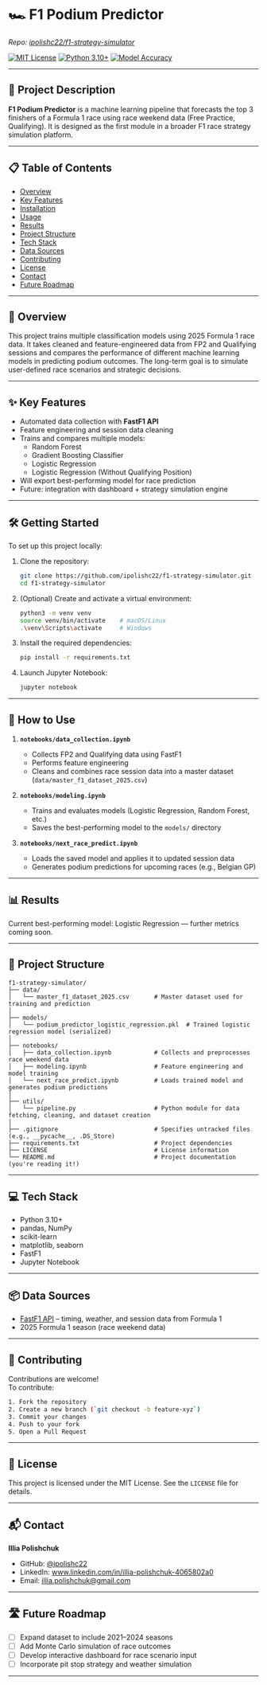 # 🏎️ F1 Podium Predictor

_Repo: [ipolishc22/f1-strategy-simulator](https://github.com/ipolishc22/f1-strategy-simulator)_

[![MIT License](https://img.shields.io/badge/License-MIT-blue.svg)]()
[![Python 3.10+](https://img.shields.io/badge/python-3.10%2B-green.svg)]()
[![Model Accuracy](https://img.shields.io/badge/accuracy-0.78-yellow.svg)]()

---

## 🚀 Project Description

**F1 Podium Predictor** is a machine learning pipeline that forecasts the top 3 finishers of a Formula 1 race using race weekend data (Free Practice, Qualifying). It is designed as the first module in a broader F1 race strategy simulation platform.

---

## 📋 Table of Contents

- [Overview](#overview)
- [Key Features](#key-features)
- [Installation](#installation)
- [Usage](#usage)
- [Results](#results)
- [Project Structure](#project-structure)
- [Tech Stack](#tech-stack)
- [Data Sources](#data-sources)
- [Contributing](#contributing)
- [License](#license)
- [Contact](#contact)
- [Future Roadmap](#future-roadmap)

---

## 🏁 Overview

This project trains multiple classification models using 2025 Formula 1 race data. It takes cleaned and feature-engineered data from FP2 and Qualifying sessions and compares the performance of different machine learning models in predicting podium outcomes. The long-term goal is to simulate user-defined race scenarios and strategic decisions.

---

## ✨ Key Features

- Automated data collection with **FastF1 API**
- Feature engineering and session data cleaning
- Trains and compares multiple models:
  - Random Forest
  - Gradient Boosting Classifier
  - Logistic Regression
  - Logistic Regression (Without Qualifying Position)
- Will export best-performing model for race prediction
- Future: integration with dashboard + strategy simulation engine

---

## 🛠 Getting Started

To set up this project locally:

1. Clone the repository:

   ```bash
   git clone https://github.com/ipolishc22/f1-strategy-simulator.git
   cd f1-strategy-simulator
   ```

2. (Optional) Create and activate a virtual environment:

   ```bash
   python3 -m venv venv
   source venv/bin/activate    # macOS/Linux
   .\venv\Scripts\activate     # Windows
   ```

3. Install the required dependencies:

   ```bash
   pip install -r requirements.txt
   ```

4. Launch Jupyter Notebook:
   ```bash
   jupyter notebook
   ```

---

## 🚀 How to Use

1. **`notebooks/data_collection.ipynb`**

   - Collects FP2 and Qualifying data using FastF1
   - Performs feature engineering
   - Cleans and combines race session data into a master dataset (`data/master_f1_dataset_2025.csv`)

2. **`notebooks/modeling.ipynb`**

   - Trains and evaluates models (Logistic Regression, Random Forest, etc.)
   - Saves the best-performing model to the `models/` directory

3. **`notebooks/next_race_predict.ipynb`**
   - Loads the saved model and applies it to updated session data
   - Generates podium predictions for upcoming races (e.g., Belgian GP)

---

## 📊 Results

Current best-performing model: Logistic Regression — further metrics coming soon.

---

## 📁 Project Structure

```
f1-strategy-simulator/
├── data/
│   └── master_f1_dataset_2025.csv       # Master dataset used for training and prediction
│
├── models/
│   └── podium_predictor_logistic_regression.pkl  # Trained logistic regression model (serialized)
│
├── notebooks/
│   ├── data_collection.ipynb            # Collects and preprocesses race weekend data
│   ├── modeling.ipynb                   # Feature engineering and model training
│   └── next_race_predict.ipynb          # Loads trained model and generates podium predictions
│
├── utils/
│   └── pipeline.py                      # Python module for data fetching, cleaning, and dataset creation
│
├── .gitignore                           # Specifies untracked files (e.g., __pycache__, .DS_Store)
├── requirements.txt                     # Project dependencies
├── LICENSE                              # License information
└── README.md                            # Project documentation (you're reading it!)
```

---

## 💻 Tech Stack

- Python 3.10+
- pandas, NumPy
- scikit-learn
- matplotlib, seaborn
- FastF1
- Jupyter Notebook

---

## 📦 Data Sources

- [FastF1 API](https://theoehrly.github.io/Fast-F1/) – timing, weather, and session data from Formula 1
- 2025 Formula 1 season (race weekend data)

---

## 🤝 Contributing

Contributions are welcome!  
To contribute:

```bash
1. Fork the repository
2. Create a new branch (`git checkout -b feature-xyz`)
3. Commit your changes
4. Push to your fork
5. Open a Pull Request
```

---

## 📄 License

This project is licensed under the MIT License. See the `LICENSE` file for details.

---

## 📬 Contact

**Illia Polishchuk**

- GitHub: [@ipolishc22](https://github.com/ipolishc22)
- LinkedIn: www.linkedin.com/in/illia-polishchuk-4065802a0
- Email: illia.polishchuk@gmail.com

---

## 🛣️ Future Roadmap

- [ ] Expand dataset to include 2021–2024 seasons
- [ ] Add Monte Carlo simulation of race outcomes
- [ ] Develop interactive dashboard for race scenario input
- [ ] Incorporate pit stop strategy and weather simulation

---

```

```
